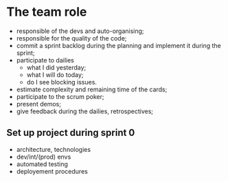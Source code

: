 # The team role

- responsible of the devs and auto-organising;
- responsible for the quality of the code;
- commit a sprint backlog during the planning and implement it during the sprint;
- participate to dailies
  - what I did yesterday;
  - what I will do today;
  - do I see blocking issues.
- estimate complexity and remaining time of the cards;
- participate to the scrum poker;
- present demos;
- give feedback during the dailies, retrospectives;


## Set up project during sprint 0
- architecture, technologies
- dev/int/(prod) envs
- automated testing
- deployement procedures
